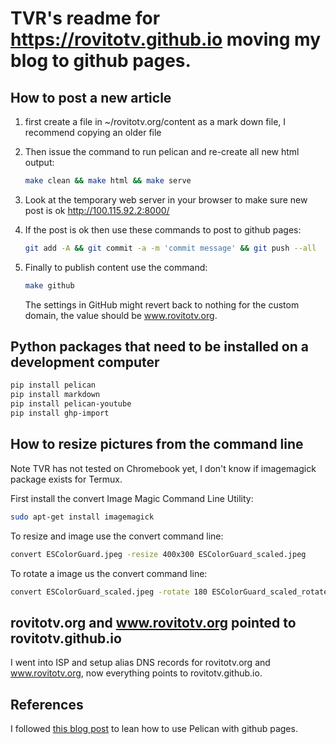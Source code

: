 # TVR's readme for https://rovitotv.github.io moving my blog to github pages.

## How to post a new article

1.  first create a file in ~/rovitotv.org/content as a mark down file, I recommend
    copying an older file

2.  Then issue the command to run pelican and re-create all new html output:
    ```bash
    make clean && make html && make serve
    ```
3.  Look at the temporary web server in your browser to make sure new post is ok
    http://100.115.92.2:8000/

4.  If the post is ok then use these commands to post to github pages:
    ```bash
    git add -A && git commit -a -m 'commit message' && git push --all
    ```

5.  Finally to publish content use the command:
    ```bash
    make github
    ```

    The settings in GitHub might revert back to nothing for the custom
    domain, the value should be www.rovitotv.org.

## Python packages that need to be installed on a development computer

```bash
pip install pelican
pip install markdown
pip install pelican-youtube
pip install ghp-import
```


## How to resize pictures from the command line

Note TVR has not tested on Chromebook yet, I don't know if imagemagick package
exists for Termux.

First install the convert Image Magic Command Line Utility:
```bash
sudo apt-get install imagemagick
```

To resize and image use the convert command line:
```bash
convert ESColorGuard.jpeg -resize 400x300 ESColorGuard_scaled.jpeg
```

To rotate a image us the convert command line:
```bash
convert ESColorGuard_scaled.jpeg -rotate 180 ESColorGuard_scaled_rotated.jpeg
```

## rovitotv.org and www.rovitotv.org pointed to rovitotv.github.io

I went into ISP and setup alias DNS records for rovitotv.org and www.rovitotv.org,
now everything points to rovitotv.github.io.

## References

I followed [this blog post](https://rsip22.github.io/blog/create-a-blog-with-pelican-and-github-pages.html)
to lean how to use Pelican with github pages.
